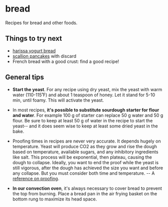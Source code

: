 # bread
Recipes for bread and other foods.



## Things to try next

- [harissa yogurt bread](harissa.yogurt.bread)
- [scallion pancakes](https://www.kingarthurbaking.com/recipes/quick-sourdough-herb-and-scallion-pancakes-recipe) with discard
- French bread with a good crust: find a good recipe!



## General tips
- **Start the yeast**. For any recipe using dry yeast, mix the yeast with warm water (110-115˚F) and about 1 teaspoon of honey. Let it stand for 5-10 min, until foamy. This will activate the yeast.

- In most recipes, **it's possible to substitute sourdough starter for flour and water**. For example 100 g of starter can replace 50 g water and 50 g flour. Be sure to keep at least 50 g of water in the recipe to start the yeast-- and it does seem wise to keep at least some dried yeast in the bake.

- Proofing times in recipes are never very accurate. It depends hugely on temperature. Yeast will produce CO2 as they grow and rise the dough based on temperature, available sugars, and any inhibitory ingredients like salt. This process will be exponential, then plateau, causing the dough to collapse. Ideally, you want to end the proof while the yeast is still vigorous, after the dough has achieved the size you want and before any collapse. But you must consider both time and temperature. -- A [reference on proofing](https://challengerbreadware.com/bread-techniques/identifying-proofing-levels-in-baked-bread/). 

- **In our convection oven**, it's always necessary to cover bread to prevent the top from burning. Place a bread pan in the air frying basket on the bottom rung to maximize its head space. 
